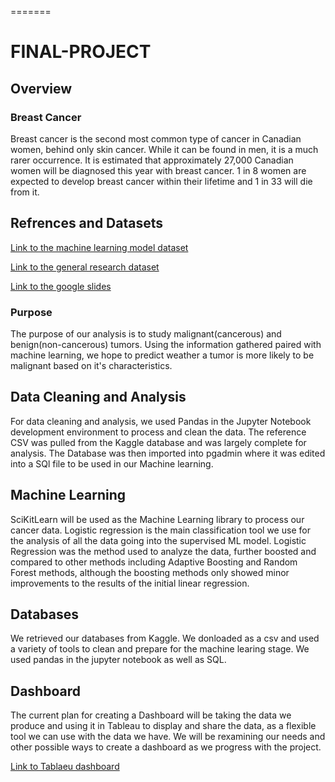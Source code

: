 =======
# FINAL-PROJECT 

## Overview

### Breast Cancer

Breast cancer is the second most common type of cancer in Canadian women, behind only skin cancer. While it can be found in men, it is a much rarer occurrence.  It is estimated that approximately 27,000 Canadian women will be diagnosed this year with breast cancer. 1 in 8 women are expected to develop breast cancer within their lifetime and 1 in 33 will die from it.

## Refrences and Datasets 

[Link to the machine learning model dataset](https://www.kaggle.com/code/abhinavbhuyan/classification-xgboost-with-bayesian-optimization)

[Link to the general research dataset](https://www.kaggle.com/code/sarwat182/breast-cancer-analysis/data)

[Link to the google slides](https://docs.google.com/presentation/d/1fotAlGPDRyW_qi-WU9KC5ZwFHhCD2JULXEuIX8I3wA8/edit?usp=sharing)

### Purpose

The purpose of our analysis is to study malignant(cancerous) and benign(non-cancerous) tumors. Using the information gathered paired with machine learning, we hope to predict weather a tumor is more likely to be malignant based on it's characteristics.

## Data Cleaning and Analysis
For data cleaning and analysis, we used Pandas in the Jupyter Notebook development environment to process and clean the data. The reference CSV was pulled from the Kaggle database and was largely complete for analysis. The Database was then imported into pgadmin where it was edited into a SQl file to be used in our Machine learning.   

## Machine Learning
SciKitLearn will be used as the Machine Learning library to process our cancer data. Logistic regression is the main classification tool we use for the analysis of all the data going into the supervised ML model. Logistic Regression was the method used to analyze the data, further boosted and compared to other methods including Adaptive Boosting and Random Forest methods, although the boosting methods only showed minor improvements to the results of the initial linear regression.


## Databases
We retrieved our databases from Kaggle. We donloaded as a csv and used a variety of tools to clean and prepare for the machine learing stage. We used pandas in the jupyter notebook as well as SQL.   


## Dashboard
The current plan for creating a Dashboard will be taking the data we produce and using it in Tableau to display and share the data, as a flexible tool we can use with the data we have. We will be rexamining our needs and other possible ways to create a dashboard as we progress with the project.

[Link to Tablaeu dashboard](https://public.tableau.com/app/profile/noman7162/viz/Book1_16537947341150/Dashboard1?publish=yes)
